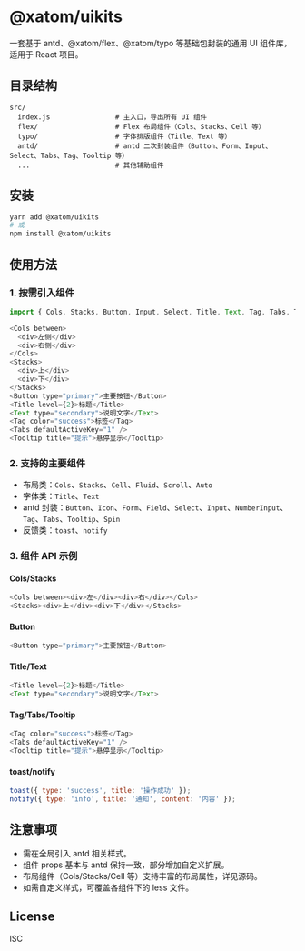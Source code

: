 # @xatom/uikits

一套基于 antd、@xatom/flex、@xatom/typo 等基础包封装的通用 UI 组件库，适用于 React 项目。

## 目录结构

```
src/
  index.js                # 主入口，导出所有 UI 组件
  flex/                   # Flex 布局组件（Cols、Stacks、Cell 等）
  typo/                   # 字体排版组件（Title、Text 等）
  antd/                   # antd 二次封装组件（Button、Form、Input、Select、Tabs、Tag、Tooltip 等）
  ...                     # 其他辅助组件
```

## 安装

```bash
yarn add @xatom/uikits
# 或
npm install @xatom/uikits
```

## 使用方法

### 1. 按需引入组件

```js
import { Cols, Stacks, Button, Input, Select, Title, Text, Tag, Tabs, Tooltip } from '@xatom/uikits';

<Cols between>
  <div>左侧</div>
  <div>右侧</div>
</Cols>
<Stacks>
  <div>上</div>
  <div>下</div>
</Stacks>
<Button type="primary">主要按钮</Button>
<Title level={2}>标题</Title>
<Text type="secondary">说明文字</Text>
<Tag color="success">标签</Tag>
<Tabs defaultActiveKey="1" />
<Tooltip title="提示">悬停显示</Tooltip>
```

### 2. 支持的主要组件

- 布局类：`Cols`、`Stacks`、`Cell`、`Fluid`、`Scroll`、`Auto`
- 字体类：`Title`、`Text`
- antd 封装：`Button`、`Icon`、`Form`、`Field`、`Select`、`Input`、`NumberInput`、`Tag`、`Tabs`、`Tooltip`、`Spin`
- 反馈类：`toast`、`notify`

### 3. 组件 API 示例

#### Cols/Stacks
```js
<Cols between><div>左</div><div>右</div></Cols>
<Stacks><div>上</div><div>下</div></Stacks>
```

#### Button
```js
<Button type="primary">主要按钮</Button>
```

#### Title/Text
```js
<Title level={2}>标题</Title>
<Text type="secondary">说明文字</Text>
```

#### Tag/Tabs/Tooltip
```js
<Tag color="success">标签</Tag>
<Tabs defaultActiveKey="1" />
<Tooltip title="提示">悬停显示</Tooltip>
```

#### toast/notify
```js
toast({ type: 'success', title: '操作成功' });
notify({ type: 'info', title: '通知', content: '内容' });
```

## 注意事项

- 需在全局引入 antd 相关样式。
- 组件 props 基本与 antd 保持一致，部分增加自定义扩展。
- 布局组件（Cols/Stacks/Cell 等）支持丰富的布局属性，详见源码。
- 如需自定义样式，可覆盖各组件下的 less 文件。

## License

ISC 